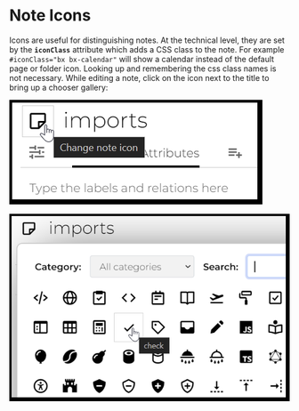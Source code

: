# Note Icons

Icons are useful for distinguishing notes. At the technical level, they are set by the **`iconClass`** attribute which adds a CSS class to the note. For example `#iconClass="bx bx-calendar"` will show a calendar instead of the default page or folder icon. Looking up and remembering the css class names is not necessary. While editing a note, click on the icon next to the title to bring up a chooser gallery:

![change note icon](images/note-icon-change.png)

![note icon gallery](images/note-icon-gallery.png)
